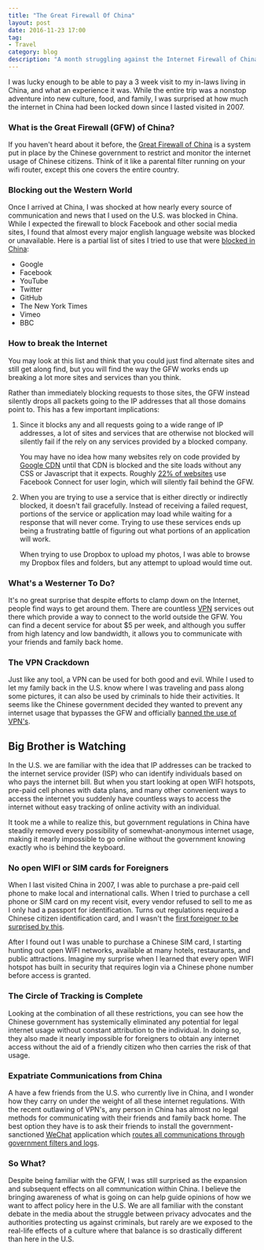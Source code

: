 ```yaml
---
title: "The Great Firewall Of China"
layout: post
date: 2016-11-23 17:00
tag:
- Travel
category: blog
description: "A month struggling against the Internet Firewall of China"
---
```

I was lucky enough to be able to pay a 3 week visit to my in-laws living in China, and what an experience it was. While the entire trip was a nonstop adventure into new culture, food, and family, I was surprised at how much the internet in China had been locked down since I lasted visited in 2007.

### What is the Great Firewall (GFW) of China?
If you haven't heard about it before, the [Great Firewall of China](https://en.wikipedia.org/wiki/Great_Firewall) is a system put in place by the Chinese government to restrict and monitor the internet usage of Chinese citizens. Think of it like a parental filter running on your wifi router, except this one covers the entire country.

### Blocking out the Western World
Once I arrived at China, I was shocked at how nearly every source of communication and news that I used on the U.S. was blocked in China. While I expected the firewall to block Facebook and other social media sites, I found that almost every major english language website was blocked or unavailable. Here is a partial list of sites I tried to use that were [blocked in China](https://en.wikipedia.org/wiki/Websites_blocked_in_mainland_China):

* Google
* Facebook
* YouTube
* Twitter
* GitHub
* The New York Times
* Vimeo
* BBC

### How to break the Internet
You may look at this list and think that you could just find alternate sites and still get along find, but you will find the way the GFW works ends up breaking a lot more sites and services than you think.

Rather than immediately blocking requests to those sites, the GFW instead silently drops all packets going to the IP addresses that all those domains point to. This has a few important implications:

1. Since it blocks any and all requests going to a wide range of IP addresses, a lot of sites and services that are otherwise not blocked will silently fail if the rely on any services provided by a blocked company.

   You may have no idea how many websites rely on code provided by [Google CDN](https://developers.google.com/speed/libraries/) until that CDN is blocked and the site loads without any CSS or Javascript that it expects. Roughly [22% of websites](https://www.quora.com/How-many-apps-and-websites-in-aggregate-use-Facebook-Connect) use Facebook Connect for user login, which will silently fail behind the GFW.

2. When you are trying to use a service that is either directly or indirectly blocked, it doesn't fail gracefully. Instead of receiving a failed request, portions of the service or application may load while waiting for a response that will never come. Trying to use these services ends up being a frustrating battle of figuring out what portions of an application will work.

   When trying to use Dropbox to upload my photos, I was able to browse my Dropbox files and folders, but any attempt to upload would time out.

### What's a Westerner To Do?
It's no great surprise that despite efforts to clamp down on the Internet, people find ways to get around them. There are countless [VPN](http://www.pcmag.com/article2/0,2817,2403388,00.asp) services out there which provide a way to connect to the world outside the GFW. You can find a decent service for about $5 per week, and although you suffer from high latency and low bandwidth, it allows you to communicate with your friends and family back home.

### The VPN Crackdown
Just like any tool, a VPN can be used for both good and evil. While I used to let my family back in the U.S. know where I was traveling and pass along some pictures, it can also be used by criminals to hide their activities. It seems like the Chinese government decided they wanted to prevent any internet usage that bypasses the GFW and officially [banned the use of VPN's](http://www.cnbc.com/2017/01/24/china-cracks-down-on-vpn-that-help-people-getting-around-its-great-firewall.html).

## Big Brother is Watching
In the U.S. we are familiar with the idea that IP addresses can be tracked to the internet service provider (ISP) who can identify individuals based on who pays the internet bill. But when you start looking at open WIFI hotspots, pre-paid cell phones with data plans, and many other convenient ways to access the internet you suddenly have countless ways to access the internet without easy tracking of online activity with an individual.

It took me a while to realize this, but government regulations in China have steadily removed every possibility of somewhat-anonymous internet usage, making it nearly impossible to go online without the government knowing exactly who is behind the keyboard.

### No open WIFI or SIM cards for Foreigners
When I last visited China in 2007, I was able to purchase a pre-paid cell phone to make local and international calls. When I tried to purchase a cell phone or SIM card on my recent visit, every vendor refused to sell to me as I only had a passport for identification. Turns out regulations required a Chinese citizen identification card, and I wasn't the [first foreigner to be surprised by this](http://www.gokunming.com/en/forums/thread/9292/no_sim_cards_for_foreigners).

After I found out I was unable to purchase a Chinese SIM card, I starting hunting out open WIFI networks, available at many hotels, restaurants, and public attractions. Imagine my surprise when I learned that every open WIFI hotspot has built in security that requires login via a Chinese phone number before access is granted.

### The Circle of Tracking is Complete
Looking at the combination of all these restrictions, you can see how the Chinese government has systemically eliminated any potential for legal internet usage without constant attribution to the individual. In doing so, they also made it nearly impossible for foreigners to obtain any internet access without the aid of a friendly citizen who then carries the risk of that usage.

### Expatriate Communications from China
A have a few friends from the U.S. who currently live in China, and I wonder how they carry on under the weight of all these internet regulations. With the recent outlawing of VPN's, any person in China has almost no legal methods for communicating with their friends and family back home. The best option they have is to ask their friends to install the government-sanctioned [WeChat](https://en.wikipedia.org/wiki/WeChat) application which [routes all communications through government filters and logs](https://qz.com/848885/china-is-censoring-peoples-chats-without-their-even-knowing-about-it/).

### So What?
Despite being familiar with the GFW, I was still surprised as the expansion and subsequent effects on all communication within China. I believe the bringing awareness of what is going on can help guide opinions of how we want to affect policy here in the U.S. We are all familiar with the constant debate in the media about the struggle between privacy advocates and the authorities protecting us against criminals, but rarely are we exposed to the real-life effects of a culture where that balance is so drastically different than here in the U.S.